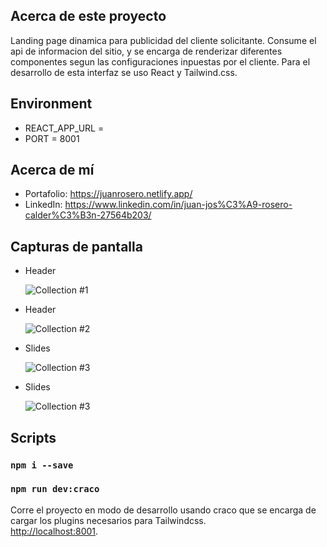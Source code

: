 ## Acerca de este proyecto

Landing page dinamica para publicidad del cliente solicitante. Consume el api de informacion del sitio, y se encarga de renderizar diferentes componentes segun las configuraciones inpuestas por el cliente. Para el desarrollo de esta interfaz se uso React y Tailwind.css.

## Environment

- REACT_APP_URL =
- PORT = 8001

## Acerca de mí

- Portafolio: https://juanrosero.netlify.app/
- LinkedIn: https://www.linkedin.com/in/juan-jos%C3%A9-rosero-calder%C3%B3n-27564b203/

## Capturas de pantalla

- Header

  ![Collection #1](https://github.com/JuanRosero97/site-cms-amaris/blob/main/screenshots/sc1.png)

- Header

  ![Collection #2](https://github.com/JuanRosero97/site-cms-amaris/blob/main/screenshots/sc2.png)

- Slides

  ![Collection #3](https://github.com/JuanRosero97/site-cms-amaris/blob/main/screenshots/sc3.png)

- Slides

  ![Collection #3](https://github.com/JuanRosero97/site-cms-amaris/blob/main/screenshots/sc4.png)

## Scripts

### `npm i --save`

### `npm run dev:craco`

Corre el proyecto en modo de desarrollo usando craco que se encarga de cargar los plugins necesarios para Tailwindcss.\
[http://localhost:8001](http://localhost:8001).
